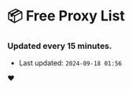 # :package: Free Proxy List
### Updated every 15 minutes.

- Last updated: `2024-09-18 01:56`

:heart:
